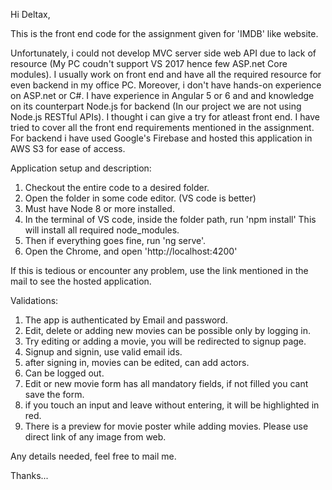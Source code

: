Hi Deltax,

This is the front end code for the assignment given for 'IMDB' like website.

Unfortunately, i could not develop MVC server side web API due to lack of resource (My PC coudn't support VS 2017 hence few ASP.net Core modules). I usually work on front end and have all the required resource for even backend in my office PC. Moreover, i don't have hands-on experience on ASP.net or C#. I have experience in Angular 5 or 6 and and knowledge on its counterpart Node.js for backend (In our project we are not using Node.js RESTful APIs). I thought i can give a try for atleast front end. I have tried to cover all the front end requirements mentioned in the assignment. For backend i have used Google's Firebase and hosted this application in AWS S3 for ease of access.

Application setup and description:

1. Checkout the entire code to a desired folder.
2. Open the folder in some code editor. (VS code is better)
3. Must have Node 8 or more installed.
4. In the terminal of VS code, inside the folder path, run 'npm install' This will install all required node_modules.
5. Then if everything goes fine, run 'ng serve'.
6. Open the Chrome, and open 'http://localhost:4200'

If this is tedious or encounter any problem, use the link mentioned in the mail to see the hosted application.

Validations:

1. The app is authenticated by Email and password.
2. Edit, delete or adding new movies can be possible only by logging in.
3. Try editing or adding a movie, you will be redirected to signup page.
4. Signup and signin, use valid email ids.
5. after signing in, movies can be edited, can add actors.
6. Can be logged out.
7. Edit or new movie form has all mandatory fields, if not filled you cant save the form.
8. if you touch an input and leave without entering, it will be highlighted in red.
9. There is a preview for movie poster while adding movies. Please use direct link of any image from web.

Any details needed, feel free to mail me.

Thanks...
